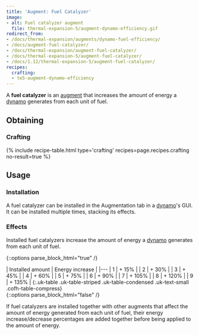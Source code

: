 ```yaml
---
title: 'Augment: Fuel Catalyzer'
image:
- alt: Fuel catalyzer augment
  file: thermal-expansion-5/augment-dynamo-efficiency.gif
redirect_from:
- /docs/thermal-expansion/augments/dynamo-fuel-efficiency/
- /docs/augment-fuel-catalyzer/
- /docs/thermal-expansion/augment-fuel-catalyzer/
- /docs/thermal-expansion-5/augment-fuel-catalyzer/
- /docs/1.12/thermal-expansion-5/augment-fuel-catalyzer/
recipes:
  crafting:
  - te5-augment-dynamo-efficiency
---
```


A **fuel catalyzer** is an [augment](/docs/1.12/thermal-expansion/augments/) that increases the amount
of energy a [dynamo](/docs/1.12/thermal-expansion/dynamos/) generates from each unit of fuel.


Obtaining
---------

### Crafting
{% include recipe-table.html type='crafting' recipes=page.recipes.crafting no-result=true %}


Usage
-----

### Installation
A fuel catalyzer can be installed in the Augmentation tab in a
[dynamo](/docs/1.12/thermal-expansion/dynamos/)'s GUI. It can be installed multiple times, stacking its
effects.

### Effects
Installed fuel catalyzers increase the amount of energy a
[dynamo](/docs/1.12/thermal-expansion/dynamos/) generates from each unit of fuel.

{::options parse_block_html="true" /}
<div class="uk-overflow-container">
| Installed amount | Energy increase |
|---
| 1 | + 15% |
| 2 | + 30% |
| 3 | + 45% |
| 4 | + 60% |
| 5 | + 75% |
| 6 | + 90% |
| 7 | + 105% |
| 8 | + 120% |
| 9 | + 135% |
{:.uk-table .uk-table-striped .uk-table-condensed .uk-text-small .cofh-table-compress}
</div>
{::options parse_block_html="false" /}

If fuel catalyzers are installed together with other augments that affect the
amount of energy generated from each unit of fuel, their energy
increase/decrease percentages are added together before being applied to the
amount of energy.
